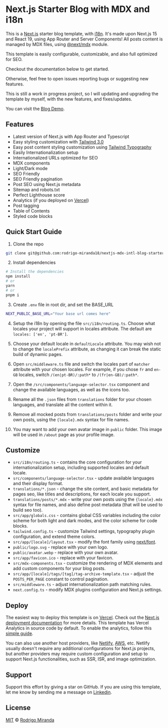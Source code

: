 # Next.js Starter Blog with MDX and i18n

This is a [Next.js](https://nextjs.org/) starter blog template, with [i18n](https://next-intl.dev/). It's made upon Next.js 15 and React 19, using App Router and Server Components! All posts content is managed by MDX files, using [@next/mdx](https://www.npmjs.com/package/@next/mdx) module.

This template is easily configurable, customizable, and also full optimized for SEO.

Checkout the documentation below to get started.

Otherwise, feel free to open issues reporting bugs or suggesting new features.

This is still a work in progress project, so I will updating and upgrading the template by myself, with the new features, and fixes/updates.

You can visit the [Blog Demo](https://nextjs-mdx-intl-blog-starter.vercel.app/).

## Features

- Latest version of Next.js with App Router and Typescript
- Easy styling customization with [Tailwind 3.0](https://tailwindcss.com/blog/tailwindcss-v3)
- Easy post content styling customization using [Tailwind Typography](https://github.com/tailwindlabs/tailwindcss-typography)
- Easily Internationalization setup
- Internationalized URLs optimized for SEO
- MDX components
- Light/Dark mode
- SEO Friendly
- SEO Friendly pagination
- Post SEO using Next.js metadata
- Sitemap and robots.txt
- Perfect Lighthouse score
- Analytics (if you deployed on [Vercel](https://vercel.com/))
- Post tagging
- Table of Contents
- Styled code blocks

## Quick Start Guide

1. Clone the repo

```bash
git clone git@github.com:rodrigo-miranda18/nextjs-mdx-intl-blog-starter.git
```

2. Install dependencies

```bash
# Install the dependencies
npm install
# or 
yarn
# or 
pnpm i
```

3. Create `.env` file in root dir, and set the BASE_URL

```bash
NEXT_PUBLIC_BASE_URL="Your base url comes here"
```

4. Setup the i18n by opening the file `src/i18n/routing.ts`. Choose what locales your project will support in locales attribute. The default are `locales: ['en', 'pt-BR']`.

5. Choose your default locale in `defaultLocale` attribute. You may wish not to change the `localePrefix` attribute, as changing it can break the static build of dynamic pages.

6. Open `src/middleware.ts` file and switch the locales part of `matcher` attribute with your chosen locales. For example, if you chose `fr` and `en-GB` locales, switch `/(en|pt-BR)/:path*` to `/(fr|en-GB)/:path*`.

7. Open the `/src/components/language-selector.tsx` component and change the available languages, as well as the icons too. 

8. Rename all the `.json` files from `translations` folder for your chosen languages, and translate all the content within it.

9. Remove all mocked posts from `translations/posts` folder and write your own posts, using the `{locale}.mdx` syntax for file names.

10. You may want to add your own avatar image in `public` folder. This image will be used in `/about` page as your profile image.

## Customize

- `src/i18n/routing.ts` - contains the core configuration for your internationalization setup, including supported locales and default locale.
- `src/components/language-selector.tsx` - update available languages and their display format.
- `translations/*.json` - change the site content, and basic metadata for pages seo, like titles and descriptions, for each locale you support. 
- `translations/posts/*.mdx` - write your own posts using the `{locale}.mdx` syntax for file names, and also define post metadata (that will be used to build seo too).
- `src/app/globals.css` - contains global CSS variables including the color scheme for both light and dark modes, and the color scheme for code blocks.
- `tailwind.config.ts` - customize Tailwind settings, typography plugin configuration, and extend theme colors.
- `src/app/[locale]/layout.tsx` - modify the font family using [next/font](https://nextjs.org/docs/app/building-your-application/optimizing/fonts).
- `public/logo.svg` - replace with your own logo.
- `public/avatar.webp` - replace with your own avatar.
- `src/app/favicon.ico` - replace with your favicon.
- `src/mdx-components.tsx` - customize the rendering of MDX elements and add custom components for your blog posts.
- `src/app/[locale]/tags/[tag]/tag-archive-template.tsx` - adjust the `POSTS_PER_PAGE` constant to control pagination.
- `src/middleware.ts` - adjust internationalization path matching rules.
- `next.config.ts` - modify MDX plugins configuration and Next.js settings.


## Deploy

The easiest way to deploy this template is on [Vercel](https://vercel.com/). Check out the [Next.js deployment documentation](https://nextjs.org/docs/app/building-your-application/deploying) for more details. This template has Vercel Analytics in source code by default. To enable the analytics, follow this [simple guide](https://vercel.com/docs/analytics/quickstart#enable-web-analytics-in-vercel).

You can also use another host providers, like [Netlify](https://www.netlify.com/), [AWS](https://aws.amazon.com/), etc. Netlify usually doesn't require any additional configurations for Next.js projects, but another providers may require custom configuration and setup to support Next.js functionalities, such as SSR, ISR, and image optimization.

## Support

Support this effort by giving a star on GitHub. If you are using this template, let me know by sending me a message on [Linkedin](https://www.linkedin.com/in/rodrigoamiranda/).

## License

[MIT](https://github.com/rodrigo-miranda18/nextjs-mdx-intl-blog-starter/blob/master/LICENSE) © [Rodrigo Miranda](https://rodrigoamiranda.dev)
